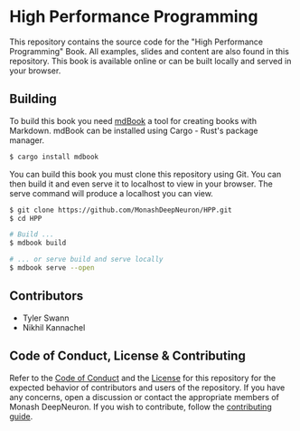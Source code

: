 # High Performance Programming

This repository contains the source code for the "High Performance Programming" Book. All examples, slides and content are also found in this repository. This book is available online or can be built locally and served in your browser.

## Building

To build this book you need [mdBook](https://rust-lang.github.io/mdBook/index.html) a tool for creating books with Markdown. mdBook can be installed using Cargo - Rust's package manager.

```sh
$ cargo install mdbook
```

You can build this book you must clone this repository using Git. You can then build it and even serve it to localhost to view in your browser. The serve command will produce a localhost you can view.

```sh
$ git clone https://github.com/MonashDeepNeuron/HPP.git
$ cd HPP

# Build ...
$ mdbook build

# ... or serve build and serve locally
$ mdbook serve --open
```

## Contributors

- Tyler Swann
- Nikhil Kannachel

## Code of Conduct, License & Contributing

Refer to the [Code of Conduct](/CODE_OF_CONDUCT.md) and the [License](/LICENSE) for this repository for the expected behavior of contributors and users of the repository. If you have any concerns, open a discussion or contact the appropriate members of Monash DeepNeuron. If you wish to contribute, follow the [contributing guide](/CONTRIBUTING.md).
